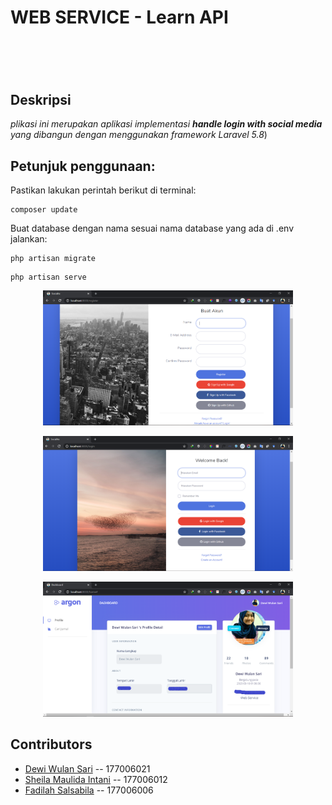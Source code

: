 <h1>WEB SERVICE - Learn API <h1><br>

## Deskripsi
*plikasi ini merupakan aplikasi implementasi <b>handle login with social media</b> yang dibangun dengan menggunakan framework Laravel 5.8*)   

## Petunjuk penggunaan:

Pastikan lakukan perintah berikut di terminal:
```console
composer update
```
Buat database dengan nama sesuai nama database yang ada di .env
jalankan:
```console
php artisan migrate
```
```console
php artisan serve
```

<p align="center"><img src="Dokumentasi/register.png" width="400"></p>
<p align="center"><img src="Dokumentasi/login.png" width="400"></p>
<p align="center"><img src="Dokumentasi/home_google.png" width="400"></p>


## Contributors
- [Dewi Wulan Sari](https://github.com/dewiwss) -- 177006021
- [Sheila Maulida Intani](https://github.com/sheilamaulidaintani) -- 177006012
- [Fadilah Salsabila](https://github.com/fadilahsalsa) -- 177006006
